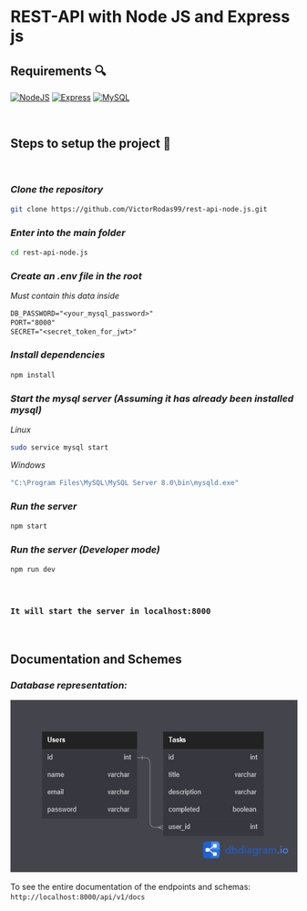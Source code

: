 # REST-API with Node JS and Express js

## **Requirements** :mag:
<p align="left">
<a href="https://nodejs.org/en/" target="_blank" rel="noreferrer"><img src="https://raw.githubusercontent.com/danielcranney/readme-generator/main/public/icons/skills/nodejs-colored.svg" width="70" height="70" alt="NodeJS" /></a>
<a href="https://expressjs.com/" target="_blank" rel="noreferrer"><img src="https://raw.githubusercontent.com/danielcranney/readme-generator/main/public/icons/skills/express-colored.svg" width="70" height="70" alt="Express" /></a>
<a href="https://www.mysql.com/" target="_blank" rel="noreferrer"><img src="https://raw.githubusercontent.com/danielcranney/readme-generator/main/public/icons/skills/mysql-colored.svg" width="70" height="70" alt="MySQL" /></a>
</p>

<br>

## **Steps to setup the project** :rocket:

<br>

### __*Clone the repository*__
```bash
git clone https://github.com/VictorRodas99/rest-api-node.js.git
```

### __*Enter into the main folder*__
```bash
cd rest-api-node.js
```

### __*Create an .env file in the root*__
*Must contain this data inside*
```
DB_PASSWORD="<your_mysql_password>"
PORT="8000"
SECRET="<secret_token_for_jwt>"
```

### __*Install dependencies*__
```bash
npm install
```

### __*Start the mysql server (Assuming it has already been installed mysql)*__
_Linux_
```bash
sudo service mysql start
```

_Windows_
```cmd
"C:\Program Files\MySQL\MySQL Server 8.0\bin\mysqld.exe"
```

### __*Run the server*__
```bash
npm start
```

### __*Run the server (Developer mode)*__
```bash
npm run dev
```

<br>

### __`It will start the server in localhost:8000`__

<br>

## __Documentation and Schemes__

### __*Database representation:*__
<img src="./docs/scheme.png">

To see the entire documentation of the endpoints and schemas: `http://localhost:8000/api/v1/docs`